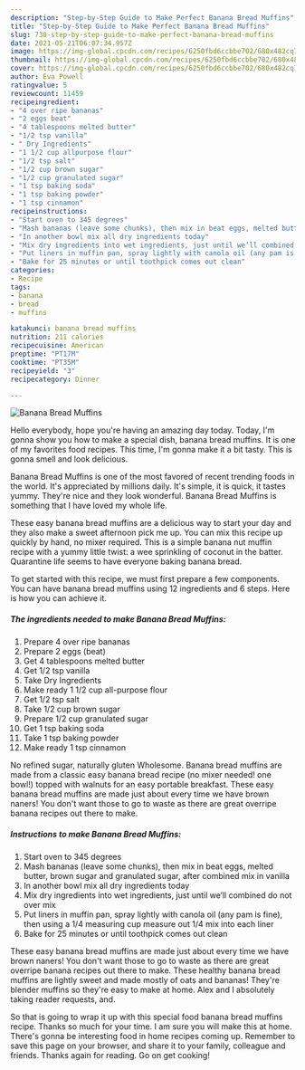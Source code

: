 ```yaml
---
description: "Step-by-Step Guide to Make Perfect Banana Bread Muffins"
title: "Step-by-Step Guide to Make Perfect Banana Bread Muffins"
slug: 730-step-by-step-guide-to-make-perfect-banana-bread-muffins
date: 2021-05-21T06:07:34.957Z
image: https://img-global.cpcdn.com/recipes/6250fbd6ccbbe702/680x482cq70/banana-bread-muffins-recipe-main-photo.jpg
thumbnail: https://img-global.cpcdn.com/recipes/6250fbd6ccbbe702/680x482cq70/banana-bread-muffins-recipe-main-photo.jpg
cover: https://img-global.cpcdn.com/recipes/6250fbd6ccbbe702/680x482cq70/banana-bread-muffins-recipe-main-photo.jpg
author: Eva Powell
ratingvalue: 5
reviewcount: 11459
recipeingredient:
- "4 over ripe bananas"
- "2 eggs beat"
- "4 tablespoons melted butter"
- "1/2 tsp vanilla"
- " Dry Ingredients"
- "1 1/2 cup allpurpose flour"
- "1/2 tsp salt"
- "1/2 cup brown sugar"
- "1/2 cup granulated sugar"
- "1 tsp baking soda"
- "1 tsp baking powder"
- "1 tsp cinnamon"
recipeinstructions:
- "Start oven to 345 degrees"
- "Mash bananas (leave some chunks), then mix in beat eggs, melted butter, brown sugar and granulated sugar, after combined mix in vanilla"
- "In another bowl mix all dry ingredients today"
- "Mix dry ingredients into wet ingredients, just until we’ll combined do not over mix"
- "Put liners in muffin pan, spray lightly with canola oil (any pam is fine), then using a 1/4 measuring cup measure out 1/4 mix into each liner"
- "Bake for 25 minutes or until toothpick comes out clean"
categories:
- Recipe
tags:
- banana
- bread
- muffins

katakunci: banana bread muffins 
nutrition: 211 calories
recipecuisine: American
preptime: "PT17M"
cooktime: "PT35M"
recipeyield: "3"
recipecategory: Dinner

---
```



![Banana Bread Muffins](https://img-global.cpcdn.com/recipes/6250fbd6ccbbe702/680x482cq70/banana-bread-muffins-recipe-main-photo.jpg)

Hello everybody, hope you're having an amazing day today. Today, I'm gonna show you how to make a special dish, banana bread muffins. It is one of my favorites food recipes. This time, I'm gonna make it a bit tasty. This is gonna smell and look delicious.

Banana Bread Muffins is one of the most favored of recent trending foods in the world. It's appreciated by millions daily. It's simple, it is quick, it tastes yummy. They're nice and they look wonderful. Banana Bread Muffins is something that I have loved my whole life.

These easy banana bread muffins are a delicious way to start your day and they also make a sweet afternoon pick me up. You can mix this recipe up quickly by hand, no mixer required. This is a simple banana nut muffin recipe with a yummy little twist: a wee sprinkling of coconut in the batter. Quarantine life seems to have everyone baking banana bread.


To get started with this recipe, we must first prepare a few components. You can have banana bread muffins using 12 ingredients and 6 steps. Here is how you can achieve it.

<!--inarticleads1-->

##### The ingredients needed to make Banana Bread Muffins:

1. Prepare 4 over ripe bananas
1. Prepare 2 eggs (beat)
1. Get 4 tablespoons melted butter
1. Get 1/2 tsp vanilla
1. Take  Dry Ingredients
1. Make ready 1 1/2 cup all-purpose flour
1. Get 1/2 tsp salt
1. Take 1/2 cup brown sugar
1. Prepare 1/2 cup granulated sugar
1. Get 1 tsp baking soda
1. Take 1 tsp baking powder
1. Make ready 1 tsp cinnamon


No refined sugar, naturally gluten Wholesome. Banana bread muffins are made from a classic easy banana bread recipe (no mixer needed! one bowl!) topped with walnuts for an easy portable breakfast. These easy banana bread muffins are made just about every time we have brown naners! You don&#39;t want those to go to waste as there are great overripe banana recipes out there to make. 

<!--inarticleads2-->

##### Instructions to make Banana Bread Muffins:

1. Start oven to 345 degrees
1. Mash bananas (leave some chunks), then mix in beat eggs, melted butter, brown sugar and granulated sugar, after combined mix in vanilla
1. In another bowl mix all dry ingredients today
1. Mix dry ingredients into wet ingredients, just until we’ll combined do not over mix
1. Put liners in muffin pan, spray lightly with canola oil (any pam is fine), then using a 1/4 measuring cup measure out 1/4 mix into each liner
1. Bake for 25 minutes or until toothpick comes out clean


These easy banana bread muffins are made just about every time we have brown naners! You don&#39;t want those to go to waste as there are great overripe banana recipes out there to make. These healthy banana bread muffins are lightly sweet and made mostly of oats and bananas! They&#39;re blender muffins so they&#39;re easy to make at home. Alex and I absolutely taking reader requests, and. 

So that is going to wrap it up with this special food banana bread muffins recipe. Thanks so much for your time. I am sure you will make this at home. There's gonna be interesting food in home recipes coming up. Remember to save this page on your browser, and share it to your family, colleague and friends. Thanks again for reading. Go on get cooking!
